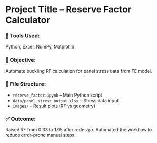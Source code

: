 # Project Title – Reserve Factor Calculator

### 🔧 Tools Used:
Python, Excel, NumPy, Matplotlib

### 🎯 Objective:
Automate buckling RF calculation for panel stress data from FE model.

### 📂 File Structure:
- `reserve_factor.ipynb` – Main Python script
- `data/panel_stress_output.xlsx` – Stress data input
- `images/` – Result plots (RF vs geometry)

### ✅ Outcome:
Raised RF from 0.33 to 1.05 after redesign. Automated the workflow to reduce error-prone manual steps.

